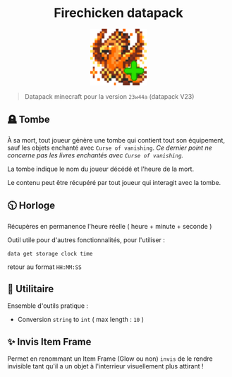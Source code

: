 <div align="center" style="text-align: center;">

# Firechicken datapack

<img
    src="pack.png"
    alt="Icon"
    width="128"
    height="128"
    />

</div>

> Datapack minecraft pour la version `23w44a` (datapack V23)

## 🪦 Tombe

À sa mort, tout joueur génère une tombe qui contient tout son équipement, sauf les objets enchanté avec `Curse of vanishing`.
_Ce dernier point ne concerne pas les livres enchantés avec `Curse of vanishing`._

La tombe indique le nom du joueur décédé et l'heure de la mort.

Le contenu peut être récupéré par tout joueur qui interagit avec la tombe.

## 🕥 Horloge

Récupères en permanence l'heure réelle ( heure + minute + seconde )

Outil utile pour d'autres fonctionnalités, pour l'utiliser :
```mcfunction
data get storage clock time
```
retour au format `HH:MM:SS` 

## 🧰 Utilitaire

Ensemble d'outils pratique :

 - Conversion `string` to `int` ( max length : `10` )

## ✨ Invis Item Frame

Permet en renommant un Item Frame (Glow ou non) `invis`
de le rendre invisible tant qu'il a un objet à l'interrieur
visuellement plus attirant !